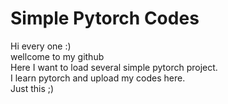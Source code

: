 # Simple Pytorch Codes

Hi every one :)<br/>
wellcome to my github <br/>
Here I want to load several simple pytorch project.<br/>
I learn pytorch and upload my codes here.<br/>
Just this ;)
